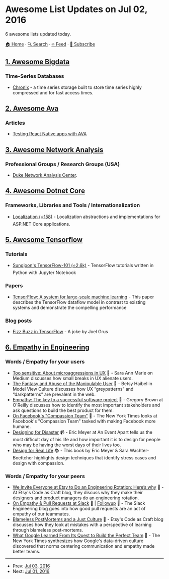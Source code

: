 # Awesome List Updates on Jul 02, 2016

6 awesome lists updated today.

[🏠 Home](/README.md) · [🔍 Search](https://www.trackawesomelist.com/search/) · [🔥 Feed](https://www.trackawesomelist.com/rss.xml) · [📮 Subscribe](https://trackawesomelist.us17.list-manage.com/subscribe?u=d2f0117aa829c83a63ec63c2f&id=36a103854c)



## [1. Awesome Bigdata](/content/newTendermint/awesome-bigdata/README.md)

### Time-Series Databases

*   [Chronix](http://chronix.io/) - a time series storage built to store time series highly compressed and for fast access times.

## [2. Awesome Ava](/content/avajs/awesome-ava/README.md)

### Articles

*   [Testing React Native apps with AVA](https://shift.infinite.red/testing-the-bejeezus-out-of-react-native-apps-with-ava-330f51f8f6c3)

## [3. Awesome Network Analysis](/content/briatte/awesome-network-analysis/README.md)

### Professional Groups / Research Groups (USA)

*   [Duke Network Analysis Center](https://dnac.ssri.duke.edu/).

## [4. Awesome Dotnet Core](/content/thangchung/awesome-dotnet-core/README.md)

### Frameworks, Libraries and Tools / Internationalization

*   [Localization (⭐158)](https://github.com/aspnet/Localization) - Localization abstractions and implementations for ASP.NET Core applications.

## [5. Awesome Tensorflow](/content/jtoy/awesome-tensorflow/README.md)

### Tutorials

*   [Sungjoon's TensorFlow-101 (⭐2.6k)](https://github.com/sjchoi86/Tensorflow-101) - TensorFlow tutorials written in Python with Jupyter Notebook

### Papers

*   [TensorFlow: A system for large-scale machine learning](https://arxiv.org/abs/1605.08695) - This paper describes the TensorFlow dataflow model in contrast to existing systems and demonstrate the compelling performance

### Blog posts

*   [Fizz Buzz in TensorFlow](http://joelgrus.com/2016/05/23/fizz-buzz-in-tensorflow/) - A joke by Joel Grus

## [6. Empathy in Engineering](/content/KimberlyMunoz/empathy-in-engineering/README.md)

### Words / Empathy for your users

*   [Too sensitive: About microaggressions in UX](https://medium.com/@sara_ann_marie/too-sensitive-9752a86a8382) 📰 - Sara Ann Marie on Medium discusses how small breaks in UX alienate users.
*   [The Fantasy and Abuse of the Manipulable User](https://modelviewculture.com/pieces/the-fantasy-and-abuse-of-the-manipulable-user) 📰 - Betsy Haibel in Model View Culture discusses how UX “greypatterns” and “darkpatterns” are prevalent in the web.
*   [Empathy: The key to a successful software project](https://www.oreilly.com/ideas/empathy-the-key-to-a-successful-software-project) 📰 - Gregory Brown at O'Reilly discusses how to identify the most important stakeholders and ask questions to build the best product for them.
*   [On Facebook's "Compassion Team"](http://www.nytimes.com/2016/03/13/fashion/facebook-breakup-compassion-team.html?_r=0) 📰 - The New York Times looks at Facebook's "Compassion Team" tasked with making Facebook more humane.
*   [Designing for Disaster](https://vimeo.com/148927676) 📹 - Eric Meyer at An Event Apart tells us the most difficult day of his life and how important it is to design for people who may be having the worst days of their lives too.
*   [Design for Real Life](https://abookapart.com/products/design-for-real-life) 📚 - This book by Eric Meyer & Sara Wachter-Boettcher highlights design techniques that identify stress cases and design with compassion.

### Words / Empathy for your peers

*   [We Invite Everyone at Etsy to Do an Engineering Rotation: Here’s why](https://codeascraft.com/2014/12/22/engineering-rotation/) 📰 - At Etsy's Code as Craft blog, they discuss why they make their designers and product managers do an engineering rotation.
*   [On Empathy & Pull Requests at Slack](https://slack.engineering/on-empathy-pull-requests-979e4257d158) 📰 | [Followup](https://slack.engineering/how-about-code-reviews-2695fb10d034) 📰 - The Slack Engineering blog goes into how good pull requests are an act of empathy of our teammates.
*   [Blameless PostMortems and a Just Culture](https://codeascraft.com/2012/05/22/blameless-postmortems/) 📰 - Etsy's Code as Craft blog discusses how they look at mistakes with a perspective of learning through blameless post-mortems.
*   [What Google Learned From Its Quest to Build the Perfect Team](http://www.nytimes.com/2016/02/28/magazine/what-google-learned-from-its-quest-to-build-the-perfect-team.html) 📰 - The New York Times synthesizes how Google's data-driven culture discovered that norms centering communication and empathy made better teams.

---

- Prev: [Jul 03, 2016](/content/2016/07/03/README.md)
- Next: [Jul 01, 2016](/content/2016/07/01/README.md)